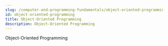 ```yaml
---
slug: /computer-and-programming-fundamentals/object-oriented-programming
id: object-oriented-programming
title: Object-Oriented Programming
description: Object-Oriented Programming
---
```


Object-Oriented Programming
